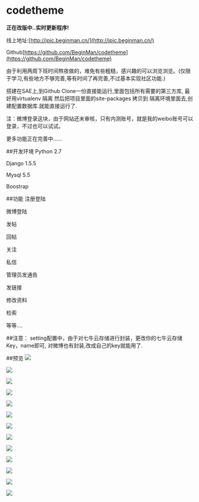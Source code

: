 codetheme
=========
**正在改版中..实时更新程序!**


线上地址:[http://ipic.beginman.cn/](http://ipic.beginman.cn/)

Github[https://github.com/BeginMan/codetheme](https://github.com/BeginMan/codetheme)

由于利用两周下班时间熬夜做的，难免有些粗糙，感兴趣的可以浏览浏览。(仅限于学习,有些地方不够完善,等有时间了再完善,不过基本实现社区功能.)

搭建在SAE上,到Github Clone一份直接能运行,里面包括所有需要的第三方库, 最好用virtualenv 隔离 然后把项目里面的site-packages 拷贝到 隔离环境里面去,创建配置数据库.就能直接运行了.

注：微博登录这块，由于网站还未审核，只有内测账号，就是我的weibo账号可以登录，不过也可以试试。

更多功能正在完善中……

##开发环境
Python 2.7

Django 1.5.5

Mysql 5.5

Boostrap

##功能
注册登陆

微博登陆

发帖

回帖

关注

私信

管理员发通告

发链接

修改资料

检索

等等....

##注意：
setting配置中，由于对七牛云存储进行封装，更改你的七牛云存储Key，name即可, 对微博也有封装,改成自己的key就能用了.

##预览
![](http://images.cnblogs.com/cnblogs_com/BeginMan/486940/o_theme1.png)

![](http://images.cnblogs.com/cnblogs_com/BeginMan/486940/o_theme2.png)

![](http://images.cnblogs.com/cnblogs_com/BeginMan/486940/o_theme3.png)

![](http://images.cnblogs.com/cnblogs_com/BeginMan/486940/o_theme5.png)


![](http://images.cnblogs.com/cnblogs_com/BeginMan/486940/o_theme6.png)


![](http://images.cnblogs.com/cnblogs_com/BeginMan/486940/o_theme7.png)


![](http://images.cnblogs.com/cnblogs_com/BeginMan/486940/o_theme8.png)


![](http://images.cnblogs.com/cnblogs_com/BeginMan/486940/o_theme9.png)


![](http://images.cnblogs.com/cnblogs_com/BeginMan/486940/o_theme10.png)


![](http://images.cnblogs.com/cnblogs_com/BeginMan/486940/o_theme11.png)


![](http://images.cnblogs.com/cnblogs_com/BeginMan/486940/o_theme12.png)


![](http://images.cnblogs.com/cnblogs_com/BeginMan/486940/o_theme13.png)


![](http://images.cnblogs.com/cnblogs_com/BeginMan/486940/o_theme14.png)
